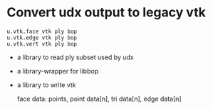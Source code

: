 # Convert udx output to legacy vtk

    u.vtk.face vtk ply bop
    u.vtk.edge vtk ply bop
    u.vtk.vert vtk ply bop

- a library to read ply subset used by udx
- a library-wrapper for libbop
- a library to write vtk

  face
  data: points, point data[n], tri data[n], edge data[n]
